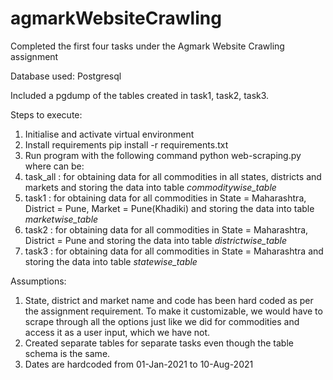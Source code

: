 # agmarkWebsiteCrawling
Completed the first four tasks under the Agmark Website Crawling assignment

Database used: Postgresql

Included a pgdump of the tables created in task1, task2, task3.

Steps to execute:
1. Initialise and activate virtual environment
2. Install requirements
pip install -r requirements.txt
3. Run program with the following command
python web-scraping.py <arg>
  where <arg> can be:
  1. task_all : for obtaining data for all commodities in all states, districts and markets and storing the data into table <i>commoditywise_table</i>
  2. task1 : for obtaining data for all commodities in State = Maharashtra, District = Pune, Market = Pune(Khadiki) and storing the data into table <i>marketwise_table</i>
  3. task2 : for obtaining data for all commodities in State = Maharashtra, District = Pune and storing the data into table <i>districtwise_table</i>
  4. task3 : for obtaining data for all commodities in State = Maharashtra and storing the data into table <i>statewise_table</i>
  
Assumptions:
  1. State, district and market name and code has been hard coded as per the assignment requirement. To make it customizable, we would have to scrape through all the options just like we did for commodities and access it as a user input, which we have not.
  2. Created separate tables for separate tasks even though the table schema is the same.
  3. Dates are hardcoded from 01-Jan-2021 to 10-Aug-2021

